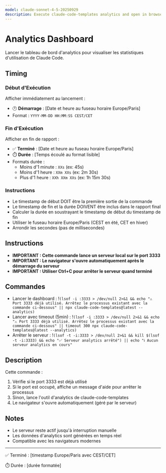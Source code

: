 ```yaml
---
model: claude-sonnet-4-5-20250929
description: Execute claude-code-templates analytics and open in browser
---
```


# Analytics Dashboard

Lancer le tableau de bord d'analytics pour visualiser les statistiques d'utilisation de Claude Code.

## Timing

### Début d'Exécution
Afficher immédiatement au lancement :
- 🕐 **Démarrage** : [Date et heure au fuseau horaire Europe/Paris]
- Format : `YYYY-MM-DD HH:MM:SS CEST/CET`

### Fin d'Exécution
Afficher en fin de rapport :
- ✅ **Terminé** : [Date et heure au fuseau horaire Europe/Paris]
- ⏱️ **Durée** : [Temps écoulé au format lisible]
- Formats durée :
  - Moins d'1 minute : `XXs` (ex: 45s)
  - Moins d'1 heure : `XXm XXs` (ex: 2m 30s)
  - Plus d'1 heure : `XXh XXm XXs` (ex: 1h 15m 30s)

### Instructions
- Le timestamp de début DOIT être la première sortie de la commande
- Le timestamp de fin et la durée DOIVENT être inclus dans le rapport final
- Calculer la durée en soustrayant le timestamp de début du timestamp de fin
- Utiliser le fuseau horaire Europe/Paris (CEST en été, CET en hiver)
- Arrondir les secondes (pas de millisecondes)

## Instructions

- **IMPORTANT : Cette commande lance un serveur local sur le port 3333**
- **IMPORTANT : Le navigateur s'ouvre automatiquement après le démarrage du serveur**
- **IMPORTANT : Utiliser Ctrl+C pour arrêter le serveur quand terminé**

## Commandes

- Lancer le dashboard : !`(lsof -i :3333 > /dev/null 2>&1 && echo "⚠️ Port 3333 déjà utilisé. Arrêtez le processus existant avec la commande ci-dessous" || npx claude-code-templates@latest --analytics)`
- Lancer avec timeout (5min) : !`(lsof -i :3333 > /dev/null 2>&1 && echo "⚠️ Port 3333 déjà utilisé. Arrêtez le processus existant avec la commande ci-dessous" || timeout 300 npx claude-code-templates@latest --analytics)`
- Arrêter le serveur : !`(lsof -t -i:3333 > /dev/null 2>&1 && kill $(lsof -t -i:3333) && echo "✅ Serveur analytics arrêté") || echo "ℹ️ Aucun serveur analytics en cours"`

## Description

Cette commande :
1. Vérifie si le port 3333 est déjà utilisé
2. Si le port est occupé, affiche un message d'aide pour arrêter le processus
3. Sinon, lance l'outil d'analytics de claude-code-templates
4. Le navigateur s'ouvre automatiquement (géré par le serveur)

## Notes

- Le serveur reste actif jusqu'à interruption manuelle
- Les données d'analytics sont générées en temps réel
- Compatible avec les navigateurs modernes

---
✅ Terminé : [timestamp Europe/Paris avec CEST/CET]

⏱️ Durée : [durée formatée]